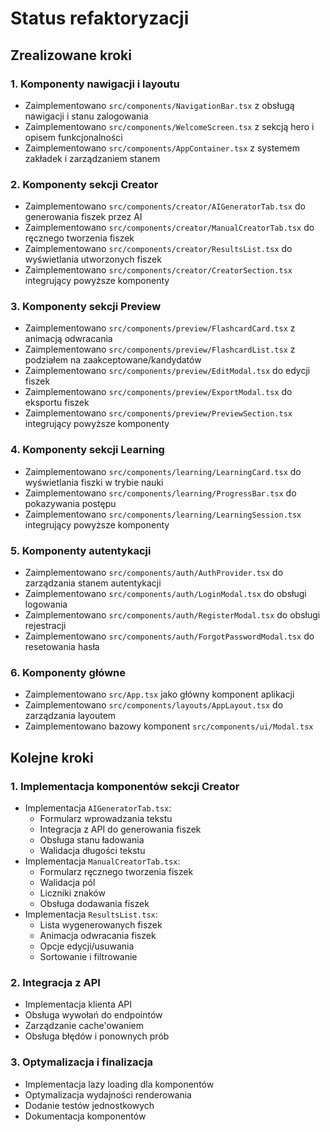 # Status refaktoryzacji

## Zrealizowane kroki

### 1. Komponenty nawigacji i layoutu

- Zaimplementowano `src/components/NavigationBar.tsx` z obsługą nawigacji i stanu zalogowania
- Zaimplementowano `src/components/WelcomeScreen.tsx` z sekcją hero i opisem funkcjonalności
- Zaimplementowano `src/components/AppContainer.tsx` z systemem zakładek i zarządzaniem stanem

### 2. Komponenty sekcji Creator

- Zaimplementowano `src/components/creator/AIGeneratorTab.tsx` do generowania fiszek przez AI
- Zaimplementowano `src/components/creator/ManualCreatorTab.tsx` do ręcznego tworzenia fiszek
- Zaimplementowano `src/components/creator/ResultsList.tsx` do wyświetlania utworzonych fiszek
- Zaimplementowano `src/components/creator/CreatorSection.tsx` integrujący powyższe komponenty

### 3. Komponenty sekcji Preview

- Zaimplementowano `src/components/preview/FlashcardCard.tsx` z animacją odwracania
- Zaimplementowano `src/components/preview/FlashcardList.tsx` z podziałem na zaakceptowane/kandydatów
- Zaimplementowano `src/components/preview/EditModal.tsx` do edycji fiszek
- Zaimplementowano `src/components/preview/ExportModal.tsx` do eksportu fiszek
- Zaimplementowano `src/components/preview/PreviewSection.tsx` integrujący powyższe komponenty

### 4. Komponenty sekcji Learning

- Zaimplementowano `src/components/learning/LearningCard.tsx` do wyświetlania fiszki w trybie nauki
- Zaimplementowano `src/components/learning/ProgressBar.tsx` do pokazywania postępu
- Zaimplementowano `src/components/learning/LearningSession.tsx` integrujący powyższe komponenty

### 5. Komponenty autentykacji

- Zaimplementowano `src/components/auth/AuthProvider.tsx` do zarządzania stanem autentykacji
- Zaimplementowano `src/components/auth/LoginModal.tsx` do obsługi logowania
- Zaimplementowano `src/components/auth/RegisterModal.tsx` do obsługi rejestracji
- Zaimplementowano `src/components/auth/ForgotPasswordModal.tsx` do resetowania hasła

### 6. Komponenty główne

- Zaimplementowano `src/App.tsx` jako główny komponent aplikacji
- Zaimplementowano `src/components/layouts/AppLayout.tsx` do zarządzania layoutem
- Zaimplementowano bazowy komponent `src/components/ui/Modal.tsx`

## Kolejne kroki

### 1. Implementacja komponentów sekcji Creator

- Implementacja `AIGeneratorTab.tsx`:
  - Formularz wprowadzania tekstu
  - Integracja z API do generowania fiszek
  - Obsługa stanu ładowania
  - Walidacja długości tekstu
- Implementacja `ManualCreatorTab.tsx`:
  - Formularz ręcznego tworzenia fiszek
  - Walidacja pól
  - Liczniki znaków
  - Obsługa dodawania fiszek
- Implementacja `ResultsList.tsx`:
  - Lista wygenerowanych fiszek
  - Animacja odwracania fiszek
  - Opcje edycji/usuwania
  - Sortowanie i filtrowanie

### 2. Integracja z API

- Implementacja klienta API
- Obsługa wywołań do endpointów
- Zarządzanie cache'owaniem
- Obsługa błędów i ponownych prób

### 3. Optymalizacja i finalizacja

- Implementacja lazy loading dla komponentów
- Optymalizacja wydajności renderowania
- Dodanie testów jednostkowych
- Dokumentacja komponentów
